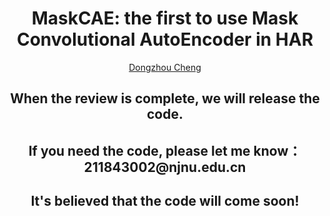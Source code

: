 <h1 align="center">MaskCAE: the first to use Mask Convolutional AutoEncoder in HAR</h1>
<p align="center"><a href="https://cheng-haha.github.io/">Dongzhou Cheng</a></p>

<h2 align="center"> When the review is complete, we will release the code.</h2>
<h2 align="center">  If you need the code, please let me know：211843002@njnu.edu.cn </h2>
<h2 align="center">  It's believed that the code will come soon! </h2>

